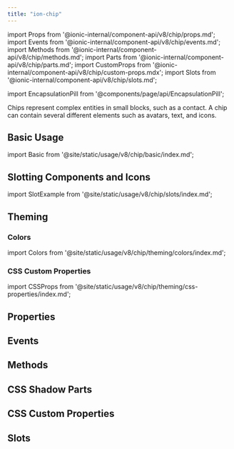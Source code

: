 ```yaml
---
title: "ion-chip"
---
```

import Props from '@ionic-internal/component-api/v8/chip/props.md';
import Events from '@ionic-internal/component-api/v8/chip/events.md';
import Methods from '@ionic-internal/component-api/v8/chip/methods.md';
import Parts from '@ionic-internal/component-api/v8/chip/parts.md';
import CustomProps from '@ionic-internal/component-api/v8/chip/custom-props.mdx';
import Slots from '@ionic-internal/component-api/v8/chip/slots.md';

<head>
  <title>ion-chip: Text, Icon and Avatar for Ionic Framework Apps</title>
  <meta name="description" content="ion-chips represent complex entities in small blocks, such as a contact. A chip can contain several different elements such as names, avatars, text, and icons." />
</head>

import EncapsulationPill from '@components/page/api/EncapsulationPill';

<EncapsulationPill type="shadow" />

Chips represent complex entities in small blocks, such as a contact. A chip can contain several different elements such as avatars, text, and icons.

## Basic Usage

import Basic from '@site/static/usage/v8/chip/basic/index.md';

<Basic />

## Slotting Components and Icons

import SlotExample from '@site/static/usage/v8/chip/slots/index.md';

<SlotExample />

## Theming

### Colors

import Colors from '@site/static/usage/v8/chip/theming/colors/index.md';

<Colors />

### CSS Custom Properties

import CSSProps from '@site/static/usage/v8/chip/theming/css-properties/index.md';

<CSSProps />

## Properties
<Props />

## Events
<Events />

## Methods
<Methods />

## CSS Shadow Parts
<Parts />

## CSS Custom Properties
<CustomProps />

## Slots
<Slots />

